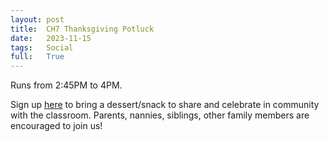 ```yaml
---
layout: post
title:  CH7 Thanksgiving Potluck
date:   2023-11-15
tags:   Social
full:   True
---
```


Runs from 2:45PM to 4PM.

Sign up [here](https://www.signupgenius.com/go/10C0C4FA5A728ABF8C07-class#/) to bring a dessert/snack to share and celebrate in community with the classroom. Parents, nannies, siblings, other family members are encouraged to join us!
